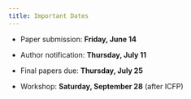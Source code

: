 ```yaml
---
title: Important Dates
---
```


* Paper submission: **Friday, June 14**

* Author notification: **Thursday, July 11**

* Final papers due: **Thursday, July 25**

* Workshop: **Saturday, September 28** (after ICFP)

